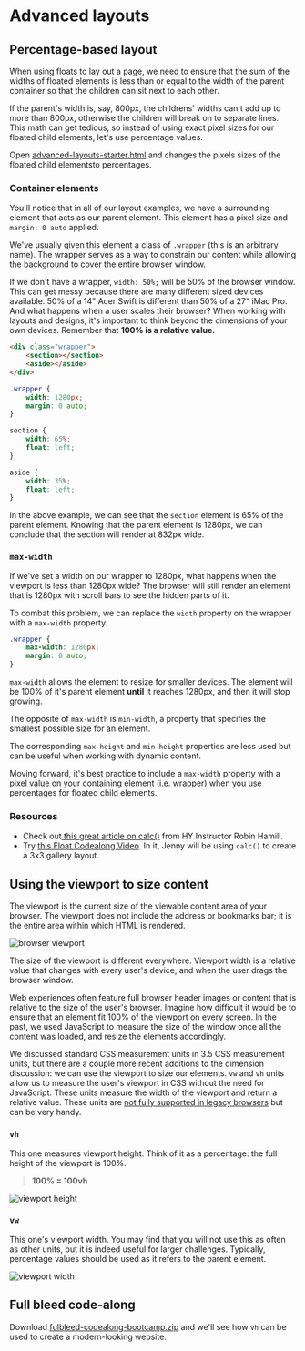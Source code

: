 # Advanced layouts
## Percentage-based layout

When using floats to lay out a page, we need to ensure that the sum of the widths of floated elements is less than or equal to the width of the parent container so that the children can sit next to each other.

If the parent's width is, say, 800px, the childrens' widths can't add up to more than 800px, otherwise the children will break on to separate lines. This math can get tedious, so instead of using exact pixel sizes for our floated child elements, let's use percentage values.

Open [advanced-layouts-starter.html](https://hychalknotes.s3.amazonaws.com/advanced-layouts-starter.html) and changes the pixels sizes of the floated child elementsto percentages.

### Container elements

You'll notice that in all of our layout examples, we have a surrounding element that acts as our parent element. This element has a pixel size and `margin: 0 auto` applied.

We've usually given this element a class of `.wrapper` (this is an arbitrary name). The wrapper serves as a way to constrain our content while allowing the background to cover the entire browser window.

If we don't have a wrapper,  `width: 50%;` will be 50% of the browser window. This can get messy because there are many different sized devices available. 50% of a 14" Acer Swift is different than 50% of a 27" iMac Pro. And what happens when a user scales their browser? When working with layouts and designs, it's important to think beyond the dimensions of your own devices. Remember that **100% is a relative value.**

```html
<div class="wrapper">
	<section></section>
	<aside></aside>
</div>
```

```css
.wrapper {
	width: 1280px;
	margin: 0 auto;
}

section {
	width: 65%;
	float: left;
}

aside {
	width: 35%;
	float: left;
}
```

In the above example, we can see that the `section` element is 65% of the parent element. Knowing that the parent element is 1280px, we can conclude that the section will render at 832px wide.

### `max-width`

If we've set a width on our wrapper to 1280px, what happens when the viewport is less than 1280px wide? The browser will still render an element that is 1280px with scroll bars to see the hidden parts of it.

To combat this problem, we can replace the `width` property on the wrapper with a `max-width` property.

```css
.wrapper {
	max-width: 1280px;
	margin: 0 auto;
}
```

`max-width` allows the element to resize for smaller devices. The element will be 100% of it's parent element **until** it reaches 1280px, and then it will stop growing. 

The opposite of `max-width` is `min-width`, a property that specifies the smallest possible size for an element.

The corresponding `max-height` and `min-height` properties are less used but can be useful when working with dynamic content.

Moving forward, it's best practice to include a `max-width` property with a pixel value on your containing element (i.e. wrapper) when you use percentages for floated child elements.

### Resources
* Check out[ this great article on calc()](https://medium.com/@rbnhmll/love-in-the-time-of-calc-cc40142e4566) from HY Instructor Robin Hamill.  
* Try [this Float Codealong Video](https://youtu.be/HLftFGd_GrY). In it, Jenny will be using `calc()` to create a 3x3 gallery layout.


## Using the viewport to size content

The viewport is the current size of the viewable content area of your browser. The viewport does not include the address or bookmarks bar; it is the entire area within which HTML is rendered.

![browser viewport](https://hychalknotes.s3.amazonaws.com/viewport.png)

The size of the viewport is different everywhere. Viewport width is a relative value that changes with every user's device, and when the user drags the browser window. 

Web experiences often feature full browser header images or content that is relative to the size of the user's browser. Imagine how difficult it would be to ensure that an element fit 100% of the viewport on every screen. In the past, we used JavaScript to measure the size of the window once all the content was loaded, and resize the elements accordingly.

<!-- Add link to other lesson -->
We discussed standard CSS measurement units in 3.5 CSS measurement units, but there are a couple more recent additions to the dimension discussion: we can use the viewport to size our elements. `vw` and `vh` units allow us to measure the user's viewport in CSS without the need for JavaScript. These units measure the width of the viewport and return a relative value. These units are [not fully supported in legacy browsers](http://caniuse.com/#search=view) but can be very handy.

### `vh`

This one measures viewport height. Think of it as a percentage: the full height of the viewport is 100%.

> **100% = 100vh**

![viewport height](https://hychalknotes.s3.amazonaws.com/viewportVH.png)

### `vw`

This one's viewport width. You may find that you will not use this as often as other units, but it is indeed useful for larger challenges. Typically, percentage values should be used as it refers to the parent element.

![viewport width](https://hychalknotes.s3.amazonaws.com/viewportVW.png)

## Full bleed code-along

Download [fulbleed-codealong-bootcamp.zip](https://hychalknotes.s3.amazonaws.com/fulbleed-codealong-bootcamp.zip) and we'll see how `vh` can be used to create a modern-looking website.